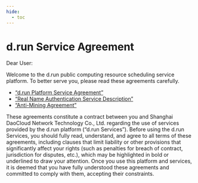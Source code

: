 ```yaml
---
hide:
  - toc
---
```


# d.run Service Agreement

Dear User:

Welcome to the d.run public computing resource scheduling service platform. 
To better serve you, please read these agreements carefully.

- [“d.run Platform Service Agreement”](./sla.md)
- [“Real Name Authentication Service Description”](./name.md)
- [“Anti-Mining Agreement”](./miner.md)

These agreements constitute a contract between you and Shanghai DaoCloud Network Technology Co., Ltd. regarding the use of services provided by the d.run platform (“d.run Services”).
Before using the d.run Services, you should fully read, understand, and agree to all terms of these agreements, including clauses that limit liability or other provisions that significantly affect your rights (such as penalties for breach of contract, jurisdiction for disputes, etc.), which may be highlighted in bold or underlined to draw your attention.
Once you use this platform and services, it is deemed that you have fully understood these agreements and committed to comply with them, accepting their constraints.
